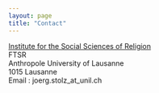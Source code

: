 ```yaml
---
layout: page
title: "Contact"
---
```



[Institute for the Social Sciences of Religion](https://www.unil.ch/issr/home/menuinst/chercheurseuses/stolz-jorg.html)   
FTSR  
Anthropole 
University of Lausanne  
1015 Lausanne  
Email : joerg.stolz_at_unil.ch
